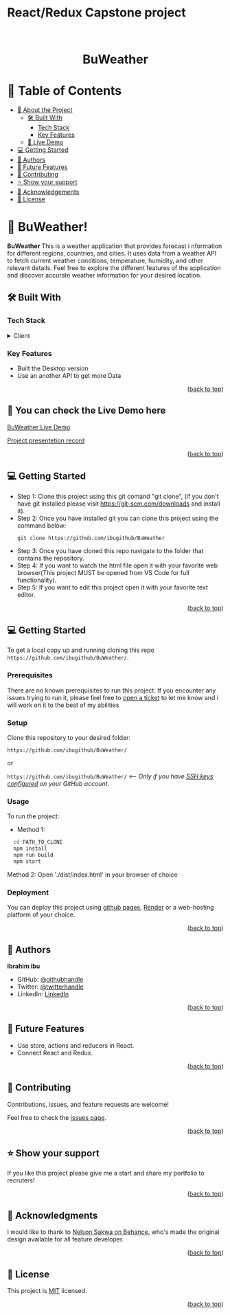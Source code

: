 # React/Redux Capstone project
<br>
<div align='center'>
	<h1>BuWeather</h1>
  </div>
<a name="readme-top"></a>

# 📗 Table of Contents
- [📖 About the Project](#about-project)
  - [🛠 Built With](#built-with)
    - [Tech Stack](#tech-stack)
    - [Key Features](#key-features)
  - [🚀 Live Demo](#live-demo)
- [💻 Getting Started](#getting-started)
- [👥 Authors](#authors)
- [🔭 Future Features](#future-features)
- [🤝 Contributing](#contributing)
- [⭐️ Show your support](#support)
- [🙏 Acknowledgements](#acknowledgements)
- [📝 License](#license)


# 📖 BuWeather! <a name="about-project"></a>

**BuWeather** This is a weather application that provides forecast i nformation for different regions, countries, and cities. It uses data from a weather API to fetch current weather conditions, temperature, humidity, and other relevant details. Feel free to explore the different features of the application and discover accurate weather information for your desired location.
## 🛠 Built With <a name="built-with"></a>

### Tech Stack <a name="tech-stack"></a>

<details>
  <summary>Client</summary>
  <ul>
    <li><a href="https://www.w3schools.com/html/">HTML</></li>
    <li><a href="https://developer.mozilla.org/en-US/docs/Web/CSS">CSS</a></li>
    <li><a href="https://www.w3schools.com/js/default.asp">JavaScript</a></li>
	  <li><a href="https://react.dev/learn/react-developer-tools">React</a></li>
    <li><a href="https://redux-toolkit.js.org/">Redux</a></li>
    <li><a href="https://docs.api.jikan.moe/">API</a></li>
  </ul>
</details>

### Key Features <a name="key-features"></a>

- Built the Desktop version 
- Use an another API to get more Data

<p align="right">(<a href="#readme-top">back to top</a>)</p>

<!-- LIVE DEMO -->

## 🚀 You can check the Live Demo here<a name="live-demo"></a>

[BuWeather Live Demo](https://buweather.onrender.com/) 

[Project presentetion record](https://www.loom.com/share/e55bdd98c4a84f7785276daed8b2abbe?sid=9615a862-dbb3-4d35-91ee-ce2c78ca35dc)
<p align="right">(<a href="#readme-top">back to top</a>)</p>

<!-- GETTING STARTED -->

## 💻 Getting Started <a name="getting-started"></a>

- Step 1: Clone this project using this git comand "git clone", (if you don't have git installed please visit
  https://git-scm.com/downloads and install it).
- Step 2: Once you have installed git you can clone this project using the command below:
  ```
  git clone https://github.com/ibugithub/BuWeather
  ```
- Step 3: Once you have cloned this repo navigate to the folder that contains
  the repository.
- Step 4: If you want to watch the html file open it with your favorite web browser(This project MUST be opened from VS Code for full functionality).
- Step 5: If you want to edit this project open it with your favorite text editor.

<p align="right">(<a href="#readme-top">back to top</a>)</p>

## 💻 Getting Started <a name="getting-started"></a>

To get a local copy up and running cloning this repo `https://github.com/ibugithub/BuWeather/`.

### Prerequisites

There are no known prerequisites to run this project.
If you encounter any issues trying to run it, please feel free to
[open a ticket](https://github.com/ibugithub/BuWeather/issues) to let me know and i will work on it to the best
of my abilities

### Setup

Clone this repository to your desired folder:

`https://github.com/ibugithub/BuWeather/`

or

`https://github.com/ibugithub/BuWeather/` <-- _Only if you have [SSH keys configured](https://docs.github.com/en/authentication/connecting-to-github-with-ssh/adding-a-new-ssh-key-to-your-github-account) on your GitHub account_.

### Usage

To run the project:

- Method 1:

```sh
  cd PATH_TO_CLONE
  npm install
  npm run build
  npm start
```

Method 2:
Open './dist/index.html' in your browser of choice

### Deployment

You can deploy this project using [github pages](https://docs.github.com/en/pages/quickstart),
[Render](https://dashboard.render.com/)
or a web-hosting platform of your choice.

<p align="right">(<a href="#readme-top">back to top</a>)</p>


<!-- AUTHORS -->

## 👥 Authors <a name="authors"></a>
 **Ibrahim ibu**
- GitHub: [@githubhandle](https://github.com/ibugithub)
- Twitter: [@twitterhandle](https://twitter.com/mdibrahimibuu)
- LinkedIn: [LinkedIn](https://linkedin.com/in/ibuu)

<p align="right">(<a href="#readme-top">back to top</a>)</p>


<!-- FUTURE FEATURES -->

## 🔭 Future Features <a name="future-features"></a>

- Use store, actions and reducers in React.
- Connect React and Redux.

<p align="right">(<a href="#readme-top">back to top</a>)</p>

<!-- CONTRIBUTING -->

## 🤝 Contributing <a name="contributing"></a>

Contributions, issues, and feature requests are welcome!

Feel free to check the [issues page](https://github.com/ibugithub/BuWeather/issues).

<p align="right">(<a href="#readme-top">back to top</a>)</p>

<!-- SUPPORT -->

## ⭐️ Show your support <a name="support"></a>

If you like this project please give me a start and share my portfolio to recruters!

<p align="right">(<a href="#readme-top">back to top</a>)</p>

<!-- ACKNOWLEDGEMENTS -->

## 🙏 Acknowledgments <a name="acknowledgements"></a>

I would like to thank to [Nelson Sakwa on Behance.](https://www.behance.net/sakwadesignstudio) who's made the original design available for all feature developer.

<p align="right">(<a href="#readme-top">back to top</a>)</p>

<!-- FAQ (optional) -->

<!-- LICENSE -->

## 📝 License <a name="license"></a>
This project is [MIT](LICENSE.md) licensed.
<p align="right">(<a href="#readme-top">back to top</a>)</p>
